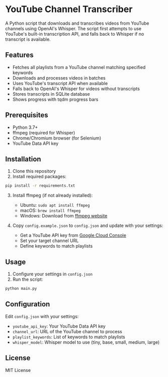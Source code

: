 # YouTube Channel Transcriber

A Python script that downloads and transcribes videos from YouTube channels using OpenAI's Whisper. The script first attempts to use YouTube's built-in transcription API, and falls back to Whisper if no transcript is available.

## Features

- Fetches all playlists from a YouTube channel matching specified keywords
- Downloads and processes videos in batches
- Uses YouTube's transcript API when available
- Falls back to OpenAI's Whisper for videos without transcripts
- Stores transcripts in SQLite database
- Shows progress with tqdm progress bars

## Prerequisites

- Python 3.7+
- ffmpeg (required for Whisper)
- Chrome/Chromium browser (for Selenium)
- YouTube Data API key

## Installation

1. Clone this repository
2. Install required packages:

```bash
pip install -r requirements.txt
```

3. Install ffmpeg (if not already installed):
   - Ubuntu: `sudo apt install ffmpeg`
   - macOS: `brew install ffmpeg`
   - Windows: Download from [ffmpeg website](https://ffmpeg.org/download.html)

4. Copy `config.example.json` to `config.json` and update with your settings:
   - Get a YouTube API key from [Google Cloud Console](https://console.cloud.google.com/)
   - Set your target channel URL
   - Define keywords to match playlists

## Usage

1. Configure your settings in `config.json`
2. Run the script:

```bash
python main.py
```

## Configuration

Edit `config.json` with your settings:
- `youtube_api_key`: Your YouTube Data API key
- `channel_url`: URL of the YouTube channel to process
- `playlist_keywords`: List of keywords to match playlists
- `whisper_model`: Whisper model to use (tiny, base, small, medium, large)

## License

MIT License